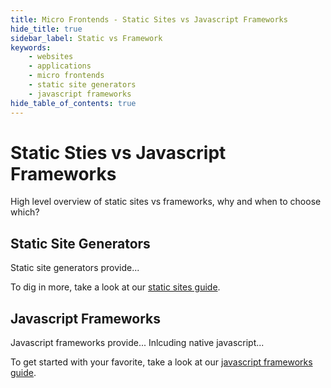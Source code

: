 ```yaml
---
title: Micro Frontends - Static Sites vs Javascript Frameworks
hide_title: true
sidebar_label: Static vs Framework
keywords:
    - websites
    - applications
    - micro frontends
    - static site generators
    - javascript frameworks
hide_table_of_contents: true
---
```


# Static Sties vs Javascript Frameworks

High level overview of static sites vs frameworks, why and when to choose which?

## Static Site Generators

Static site generators provide...  

To dig in more, take a look at our [static sites guide](static-sites/overview).

## Javascript Frameworks

Javascript frameworks provide...  Inlcuding native javascript...  

To get started with your favorite, take a look at our [javascript frameworks guide](js-frameworks/overview).
